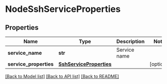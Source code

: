 # NodeSshServiceProperties

## Properties
Name | Type | Description | Notes
------------ | ------------- | ------------- | -------------
**service_name** | **str** | Service name | 
**service_properties** | [**SshServiceProperties**](SshServiceProperties.md) |  | [optional] 

[[Back to Model list]](../README.md#documentation-for-models) [[Back to API list]](../README.md#documentation-for-api-endpoints) [[Back to README]](../README.md)


